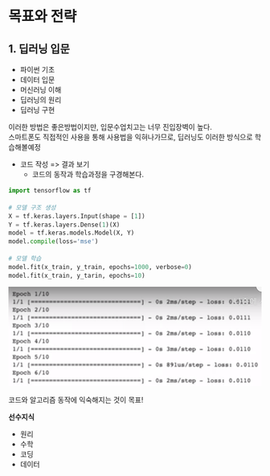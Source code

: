# 목표와 전략



## 1. 딥러닝 입문

- 파이썬 기초
- 데이터 입문
- 머신러닝 이해
- 딥러닝의 원리
- 딥러닝 구현



이러한 방법은 좋은방법이지만, 입문수업치고는 너무 진입장벽이 높다.<br>
스마트폰도 직접적인 사용을 통해 사용법을 익혀나가므로, 딥러닝도 이러한 방식으로 학습해볼예정



- 코드 작성 => 결과 보기
  - 코드의 동작과 학습과정을 구경해본다.

```python
import tensorflow as tf

# 모델 구조 생성
X = tf.keras.layers.Input(shape = [1])
Y = tf.keras.layers.Dense(1)(X)
model = tf.keras.models.Model(X, Y)
model.compile(loss='mse')

# 모델 학습
model.fit(x_train, y_train, epochs=1000, verbose=0)
model.fit(x_train, y_tarin, epochs=10)
```

![image-20200827204548218](images/image-20200827204548218.png)



코드와 알고리즘 동작에 익숙해지는 것이 목표!



**선수지식**

- 원리
- 수학
- 코딩
- 데이터

